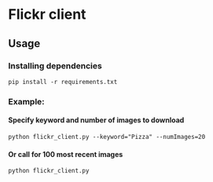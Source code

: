 # Flickr client
## Usage 
### Installing dependencies
`pip install -r requirements.txt`
### Example:
#### Specify keyword and number of images to download
`python flickr_client.py --keyword="Pizza" --numImages=20`
#### Or call for 100 most recent images
`python flickr_client.py`